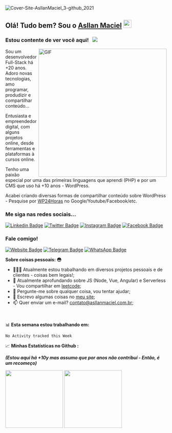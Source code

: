 ![Cover-Site-AsllanMaciel_3-github_2021](https://user-images.githubusercontent.com/397983/129118225-572ae579-2623-4318-9b38-cf0e946264e0.png)

## Olá! Tudo bem? Sou o <a href="https://asllanmaciel.com.br" target="_blank">Asllan Maciel</a> <img src="https://media.giphy.com/media/hvRJCLFzcasrR4ia7z/giphy.gif" width="25px">

### Estou contente de ver você aqui! &nbsp; ![](https://visitor-badge.glitch.me/badge?page_id=asllanmaciel.asllanmaciel)

<img align="right" alt="GIF" src="https://user-images.githubusercontent.com/397983/129120889-057b0a08-2d81-4bc7-813d-7dd710c886d8.gif?raw=true" width="400" height="400" />

Sou um desenvolvedor Full-Stack há +20 anos. Adoro novas tecnologias, amo programar, produdizir e compartilhar conteúdo... 

Entusiasta e empreendedor digital, com alguns projetos online, desde ferramentas e plataformas à cursos online.

Tenho uma paixão especial por uma das primeiras linguagens que aprendi (PHP) e por um CMS que uso há +10 anos - WordPress.

Acabei criando diversas formas de compartilhar conteúdo sobre WordPress - Pesquise por [WP24Horas](https://wp24horas.com.br) no Google/Youtube/Facebook/etc.

### Me siga nas redes sociais...

[![Linkedin Badge](https://img.shields.io/badge/-LinkedIn-0e76a8?style=flat-square&logo=Linkedin&logoColor=white)](https://www.linkedin.com/in/asllanmaciel/)
[![Twitter Badge](https://img.shields.io/badge/-Twitter-00acee?style=flat-square&logo=Twitter&logoColor=white)](http://twitter.com/asllanmaciel)
[![Instagram Badge](https://img.shields.io/badge/-Instagram-e4405f?style=flat-square&logo=Instagram&logoColor=white)](https://www.instagram.com/asllan.maciel/)
[![Facebook Badge](https://img.shields.io/badge/-Facebook-1877f2?style=flat-square&logo=Facebook&logoColor=white)](https://www.facebook.com/asllan.maciel)

### Fale comigo!

[![Website Badge](https://img.shields.io/badge/Website-3b5998?style=flat-square&logo=google-chrome&logoColor=white)](https://asllanmaciel.com.br/)
[![Telegram Badge](https://img.shields.io/badge/-Telegram-0088cc?style=flat-square&logo=Telegram&logoColor=white)](https://t.me/asllanmaciel)
[![WhatsApp Badge](https://img.shields.io/badge/-Whatsapp-00af9c?style=flat-square&logo=WhatsApp&logoColor=white)](https://wa.me/+5521998367363)


**Sobre coisas pessoais: :flushed:**

- 👨🏻‍💻 Atualmente estou trabalhando em diversos projetos pessoais e de clientes - coisas bem legais!;
- 🚀 Atualmente aprofundando sobre JS (Node, Vue, Angular) e Serverless - Vou compartilhar em [leetcode](https://leetcode.com/asllanmaciel/);
- 💬 Pergunte-me sobre qualquer coisa, vou tentar ajudar;
- 📝 Escrevo algumas coisas no [meu site](https://asllanmaciel.com.br);
- 📫 Quer enviar um e-mail? contato@asllanmaciel.com.br;

</br>

📊 **Esta semana estou trabalhando em:**
<!--START_SECTION:waka-->
```text
No Activity tracked this Week
```
<!--END_SECTION:waka-->


📈 **Minhas Estatísticas no Github :**

___(Estou aqui há +10y mas assumo que por anos não contribuí - Então, é um recomeço)___

<p>
  <img height="180em" src="https://github-readme-stats.vercel.app/api?username=asllanmaciel&show_icons=true&hide_border=true&&count_private=true&include_all_commits=true" />
  <img height="180em" src="https://github-readme-stats.vercel.app/api/top-langs/?username=asllanmaciel&exclude_repo=KNN-Image-Classification&show_icons=true&hide_border=true&layout=compact&langs_count=8"/>
</p>
